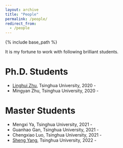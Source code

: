 ```yaml
---
layout: archive
title: "People"
permalink: /people/
redirect_from:
  - /people
---
```


{% include base_path %}

It is my fortune to work with following brilliant students.

Ph.D. Students
======
* [Linghui Zhu](https://scholar.google.fr/citations?user=mLzDZRoAAAAJ&hl=zh-CN), Tsinghua University, 2020 -  
* Mingyan Zhu, Tsinghua University, 2020 -  

Master Students
======
* Mengxi Ya, Tsinghua University, 2021 -
* Guanhao Gan, Tsinghua University, 2021 -
* Chengxiao Luo, Tsinghua University, 2021 -
* [Sheng Yang](https://scholar.google.fr/citations?hl=zh-CN&user=HZdisxYAAAAJ), Tsinghua University, 2022 -



